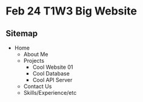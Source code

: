 # Feb 24 T1W3 Big Website
## Sitemap

- Home
  - About Me
  - Projects
    - Cool Website 01
    - Cool Database
    - Cool API Server
  - Contact Us
  - Skills/Experience/etc
